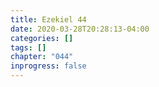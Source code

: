 ```yaml
---
title: Ezekiel 44
date: 2020-03-28T20:28:13-04:00
categories: []
tags: []
chapter: "044"
inprogress: false
---
```


